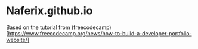 # Naferix.github.io
Based on the tutorial from (freecodecamp)[https://www.freecodecamp.org/news/how-to-build-a-developer-portfolio-website/]
